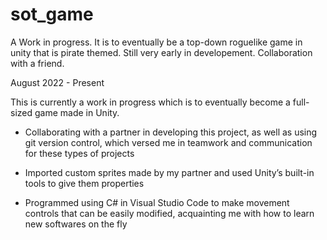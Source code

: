 # sot_game

A Work in progress. It is to eventually be a top-down roguelike game in unity that is pirate themed. Still very early in developement. Collaboration with a friend.


August ‎2022 - Present

This is currently a work in progress which is to eventually become a full-sized game made in Unity.
- Collaborating with a partner in developing this project, as well as using git version control, which versed me in teamwork and communication for these types of projects

- Imported custom sprites made by my partner and used Unity’s built-in tools to give them properties

- Programmed using C# in Visual Studio Code to make movement controls that can be easily modified, acquainting me with how to learn new softwares on the fly 
